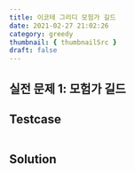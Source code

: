 ```yaml
---
title: 이코테 그리디 모험가 길드
date: 2021-02-27 21:02:26
category: greedy
thumbnail: { thumbnailSrc }
draft: false
---
```


## 실전 문제 1: 모험가 길드

## Testcase

```py

```

## Solution
